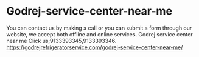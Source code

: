 # Godrej-service-center-near-me
You can contact us by making a call or you can submit a form through our website, we accept both offline and online services. Godrej  service center near me Click us;9133393345,9133393346. https://godrejrefrigeratorservice.com/godrej-service-center-near-me/
